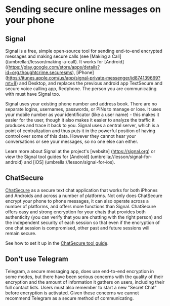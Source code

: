 [Title]: # (Sending secure online messages on your phone)
[Order]: # (2)

# Sending secure online messages on your phone

## Signal

Signal is a free, simple open-source tool for sending end-to-end encrypted messages and making secure calls (see [Making a Call] ((umbrella://lesson/making-a-call).  It works for [Android] ((https://play.google.com/store/apps/details?id=org.thoughtcrime.securesms), [iPhone] (https://itunes.apple.com/us/app/signal-private-messenger/id874139669?mt=8) and Desktop, and replaces the previous android app TextSecure and secure voice calling app, Redphone. The person you are communicating with must have Signal too.

Signal uses your existing phone number and address book. There are no separate logins, usernames, passwords, or PINs to manage or lose. It uses your mobile number as your identificator (like a user name) - this makes it easier for the user, though it also makes it easier to analyze the traffic it produces and trace it back to you. Signal uses a central server, which is a point of centralization and thus puts it in the powerful position of having control over some of this data. However they cannot hear your conversations or see your messages, so no one else can either.  

Learn more about Signal at the project's [website] (https://signal.org) or view the Signal tool guides for [Android] (umbrella://lesson/signal-for-android) and [iOS] (umbrella://lesson/signal-for-ios).

## ChatSecure

[ChatSecure](https://chatsecure.org/) as a secure text chat application that works for both iPhones and Androids and across a number of platforms. Not only does ChatSecure encrypt your phone to phone messages, it can also operate across a number of platforms, and offers more functions than Signal. ChatSecure offers easy and strong encryption for your chats that provides both authenticity (you can verify that you are chatting with the right person) and the independent security of each session so that even if the encryption of one chat session is compromised, other past and future sessions will remain secure.

See how to set it up in the [ChatSecure tool guide](umbrella://lesson/chatsecure).

## Don't use Telegram

Telegram, a secure messaging app, does use end-to-end encryption in some modes, but there have been serious concerns with the quality of their encryption and the amount of information it gathers on users, including their full contact lists. Users must also remember to start a new "Secret Chat" before encryption is activated. Given these concerns we cannot recommend Telegram as a secure method of communicating.
